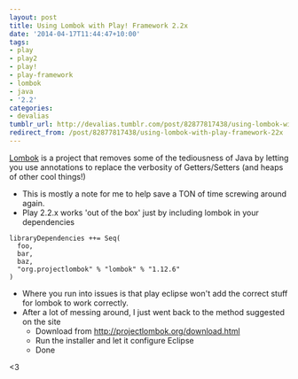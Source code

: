 ```yaml
---
layout: post
title: Using Lombok with Play! Framework 2.2x
date: '2014-04-17T11:44:47+10:00'
tags:
- play
- play2
- play!
- play-framework
- lombok
- java
- '2.2'
categories:
- devalias
tumblr_url: http://devalias.tumblr.com/post/82877817438/using-lombok-with-play-framework-22x
redirect_from: /post/82877817438/using-lombok-with-play-framework-22x
---
```

[Lombok](https://projectlombok.org/) is a project that removes some of the tediousness of Java by letting you use annotations to replace the verbosity of Getters/Setters (and heaps of other cool things!)

* This is mostly a note for me to help save a TON of time screwing around again.
* Play 2.2.x works 'out of the box' just by including lombok in your dependencies

```
libraryDependencies ++= Seq(
  foo,
  bar,
  baz,
  "org.projectlombok" % "lombok" % "1.12.6"
)
```

* Where you run into issues is that play eclipse won't add the correct stuff for lombok to work correctly.
* After a lot of messing around, I just went back to the method suggested on the site
  * Download from http://projectlombok.org/download.html
  * Run the installer and let it configure Eclipse
  * Done

<3
